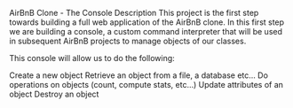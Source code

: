 AirBnB Clone - The Console
Description
This project is the first step towards building a full web application of the AirBnB clone. In this first step we are building a console, a custom command interpreter that will be used in subsequent AirBnB projects to manage objects of our classes.

This console will allow us to do the following:

Create a new object
Retrieve an object from a file, a database etc…
Do operations on objects (count, compute stats, etc…)
Update attributes of an object
Destroy an object
